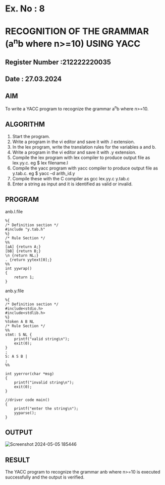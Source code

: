 # Ex. No : 8	
# RECOGNITION OF THE GRAMMAR (a<sup>n</sup>b where n>=10) USING YACC
## Register Number :212222220035
## Date : 27.03.2024

## AIM   
To write a YACC program to recognize the grammar a<sup>n</sup>b where n>=10.
## ALGORITHM
1.	Start the program.
2.	Write a program in the vi editor and save it with .l extension.
3.	In the lex program, write the translation rules for the variables a and b.
4.	Write a program in the vi editor and save it with .y extension.
5.	Compile the lex program with lex compiler to produce output file as lex.yy.c. eg $ lex filename.l
6.	Compile the yacc program with yacc compiler to produce output file as y.tab.c. eg $ yacc –d arith_id.y
7.	Compile these with the C compiler as gcc lex.yy.c y.tab.c
8.	Enter a string as input and it is identified as valid or invalid.
 
## PROGRAM
anb.l.file
```
%{
/* Definition section */
#include "y.tab.h"
%}
/* Rule Section */
%%
[aA] {return A;}
[bB] {return B;}
\n {return NL;}
. {return yytext[0];}
%%
int yywrap()
{
    return 1;
}
```
anb.y.file
```
%{
/* Definition section */
#include<stdio.h>
#include<stdlib.h>
%}
%token A B NL
/* Rule Section */
%%
stmt: S NL { 
    printf("valid string\n");
    exit(0); 
}
;
S: A S B |
;
%%

int yyerror(char *msg)
{
    printf("invalid string\n"); 
    exit(0);
}

//driver code main()
{
    printf("enter the string\n"); 
    yyparse();
}
```
## OUTPUT 
![Screenshot 2024-05-05 185446](https://github.com/DhanalakshmiCSE/19CS409-Compiler-Design-Lab/assets/119477832/238804d6-d436-45a3-911b-6550200e88a4)
## RESULT
The YACC program to recognize the grammar anb where n>=10 is executed successfully and the output is verified.
